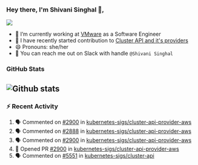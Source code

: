 ### Hey there, I'm Shivani Singhal 👋, 
![](https://komarev.com/ghpvc/?username=shivi28&color=green)

- 🔭 I’m currently working at [VMware](https://tanzu.vmware.com/) as a Software Engineer
- 👯 I have recently started contribution to [Cluster API and it's providers](https://github.com/kubernetes-sigs/cluster-api)
- 😄 Pronouns: she/her
- 💞️ You can reach me out on Slack with handle `@Shivani Singhal` 


### GitHub Stats

![Github stats](https://github-readme-stats.vercel.app/api?username=shivi28&count_private=true&show_icons=true&theme=dark&include_all_commits=true)
---

### :zap: Recent Activity

<!--START_SECTION:activity-->
1. 🗣 Commented on [#2900](https://github.com/kubernetes-sigs/cluster-api-provider-aws/issues/2900) in [kubernetes-sigs/cluster-api-provider-aws](https://github.com/kubernetes-sigs/cluster-api-provider-aws)
2. 🗣 Commented on [#2888](https://github.com/kubernetes-sigs/cluster-api-provider-aws/issues/2888) in [kubernetes-sigs/cluster-api-provider-aws](https://github.com/kubernetes-sigs/cluster-api-provider-aws)
3. 🗣 Commented on [#2900](https://github.com/kubernetes-sigs/cluster-api-provider-aws/issues/2900) in [kubernetes-sigs/cluster-api-provider-aws](https://github.com/kubernetes-sigs/cluster-api-provider-aws)
4. 💪 Opened PR [#2900](https://github.com/kubernetes-sigs/cluster-api-provider-aws/pull/2900) in [kubernetes-sigs/cluster-api-provider-aws](https://github.com/kubernetes-sigs/cluster-api-provider-aws)
5. 🗣 Commented on [#5551](https://github.com/kubernetes-sigs/cluster-api/issues/5551) in [kubernetes-sigs/cluster-api](https://github.com/kubernetes-sigs/cluster-api)
<!--END_SECTION:activity-->

